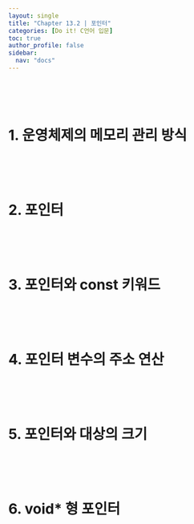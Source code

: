 ```yaml
---
layout: single
title: "Chapter 13.2 | 포인터"
categories: [Do it! C언어 입문]
toc: true
author_profile: false
sidebar:
  nav: "docs"
---
```

<br><br><br>

# 1. 운영체제의 메모리 관리 방식


<br><br><br>

# 2. 포인터

<br><br><br>

# 3. 포인터와 const 키워드

<br><br><br>

# 4. 포인터 변수의 주소 연산

<br><br><br>

# 5. 포인터와 대상의 크기

<br><br><br>

# 6. void* 형 포인터

